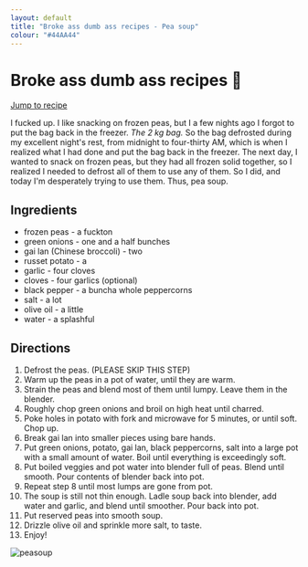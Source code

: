 ```yaml
---
layout: default
title: "Broke ass dumb ass recipes - Pea soup"
colour: "#44AA44"
---
```


# Broke ass dumb ass recipes 🫛

[Jump to recipe]()

I fucked up. I like snacking on frozen peas, but I a few nights ago I forgot to put the bag back in the freezer. *The 2 kg bag.* So the bag defrosted during my excellent night's rest, from midnight to four-thirty AM, which is when I realized what I had done and put the bag back in the freezer. The next day, I wanted to snack on frozen peas, but they had all frozen solid together, so I realized I needed to defrost all of them to use any of them. So I did, and today I'm desperately trying to use them. Thus, pea soup.

## Ingredients

- frozen peas - a fuckton
- green onions - one and a half bunches
- gai lan (Chinese broccoli) - two
- russet potato - a
- garlic - four cloves
- cloves - four garlics (optional)
- black pepper - a buncha whole peppercorns
- salt - a lot
- olive oil - a little
- water - a splashful

## Directions

1. Defrost the peas. (PLEASE SKIP THIS STEP)
2. Warm up the peas in a pot of water, until they are warm.
3. Strain the peas and blend most of them until lumpy. Leave them in the blender.
4. Roughly chop green onions and broil on high heat until charred.
5. Poke holes in potato with fork and microwave for 5 minutes, or until soft. Chop up.
6. Break gai lan into smaller pieces using bare hands.
7. Put green onions, potato, gai lan, black peppercorns, salt into a large pot with a small amount of water. Boil until everything is exceedingly soft.
8. Put boiled veggies and pot water into blender full of peas. Blend until smooth. Pour contents of blender back into pot.
9. Repeat step 8 until most lumps are gone from pot.
10. The soup is still not thin enough. Ladle soup back into blender, add water and garlic, and blend until smoother. Pour back into pot.
11. Put reserved peas into smooth soup.
12. Drizzle olive oil and sprinkle more salt, to taste.
13. Enjoy!

![peasoup](https://rikingurditta.github.io/blog/img/peasoup.jpg)
